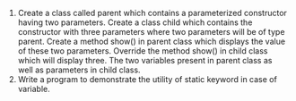 1. Create a class called parent which contains a parameterized constructor having two parameters. Create a class child which contains the constructor with three parameters where two parameters will be of type parent. Create a method show() in parent class which displays the value of these two parameters. Override the method show() in child class which will display three. The two variables present in parent class as well as parameters in child class.
2. Write a program to demonstrate the utility of static keyword in case of variable.
